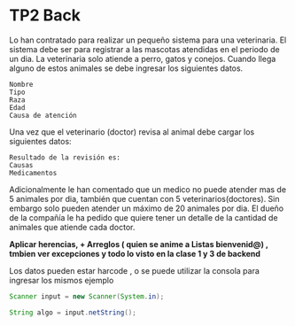 # TP2 Back

Lo han contratado para realizar un pequeño sistema para una veterinaria.
El sistema debe ser para registrar a las mascotas atendidas en el periodo de un dia.
La veterinaria solo atiende a perro, gatos y conejos. Cuando llega alguno de estos animales se
debe ingresar los siguientes datos.
```
Nombre
Tipo
Raza
Edad
Causa de atención
```
Una vez que el veterinario (doctor) revisa al animal debe cargar los siguientes datos:
```
Resultado de la revisión es:
Causas
Medicamentos
```
Adicionalmente le han comentado que un medico no puede atender mas de 5 animales por dia, también que cuentan con 5 veterinarios(doctores). Sin embargo solo pueden atender un máximo de 20 animales por dia. El dueño de la compañía le ha pedido que quiere tener un detalle de la cantidad de animales que atiende cada doctor.

**Aplicar herencias, + Arreglos ( quien se anime a Listas bienvenid@) , tmbien ver excepciones  y todo lo visto en la clase 1 y 3 de backend**

Los datos pueden estar harcode , o se puede utilizar la consola para ingresar los mismos ejemplo

```java
Scanner input = new Scanner(System.in);

String algo = input.netString();
```
